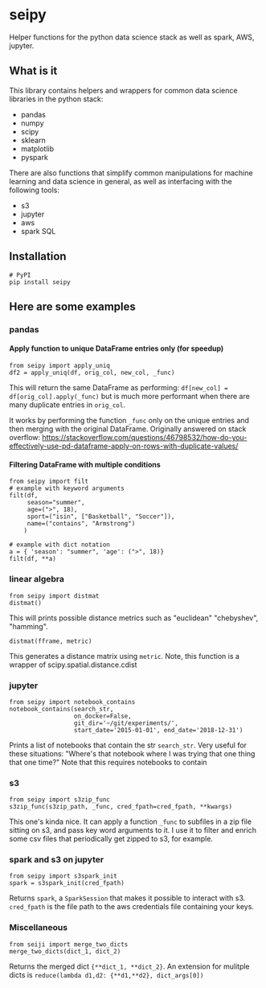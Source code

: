 # seipy

Helper functions for the python data science stack as well as spark, AWS, jupyter.

## What is it

This library contains helpers and wrappers for common data science libraries in the python stack:
- pandas
- numpy
- scipy
- sklearn
- matplotlib
- pyspark

There are also functions that simplify common manipulations for machine learning and data science
in general, as well as interfacing with the following tools:
- s3
- jupyter
- aws
- spark SQL

## Installation
```
# PyPI
pip install seipy
```

## Here are some examples

### pandas

#### Apply function to unique DataFrame entries only (for speedup)
```
from seipy import apply_uniq
df2 = apply_uniq(df, orig_col, new_col, _func)
```
This will return the same DataFrame as performing:
`df[new_col] = df[orig_col].apply(_func)`
but is much more performant when there are many duplicate entries in `orig_col`.

It works by performing the function `_func` only on the unique entries and then merging with the original DataFrame.
Originally answered on stack overflow:
https://stackoverflow.com/questions/46798532/how-do-you-effectively-use-pd-dataframe-apply-on-rows-with-duplicate-values/

#### Filtering DataFrame with multiple conditions
```
from seipy import filt
# example with keyword arguments
filt(df,
     season="summer",
     age=(">", 18),
     sport=("isin", ["Basketball", "Soccer"]),
     name=("contains", "Armstrong")
    )

# example with dict notation
a = { 'season': "summer", 'age': (">", 18)}
filt(df, **a)
```

### linear algebra

```
from seipy import distmat
distmat()
```
This will prints possible distance metrics such as "euclidean" "chebyshev", "hamming".

```
distmat(fframe, metric)
```
This generates a distance matrix using `metric`.
Note, this function is a wrapper of scipy.spatial.distance.cdist


### jupyter

```
from seipy import notebook_contains
notebook_contains(search_str,
                  on_docker=False,
                  git_dir='~/git/experiments/',
                  start_date='2015-01-01', end_date='2018-12-31')
```
Prints a list of notebooks that contain the str `search_str`.
Very useful for these situations: "Where's that notebook where I was trying that one thing that one time?"
Note that this requires notebooks to contain

### s3
```
from seipy import s3zip_func
s3zip_func(s3zip_path, _func, cred_fpath=cred_fpath, **kwargs)
```
This one's kinda nice. It can apply a function `_func` to subfiles in a zip file sitting on s3,
and pass key word arguments to it.
I use it to filter and enrich some csv files that periodically get zipped to s3, for example.


### spark and s3 on jupyter

```
from seipy import s3spark_init
spark = s3spark_init(cred_fpath)
```
Returns `spark`, a `SparkSession` that makes it possible to interact with s3.
`cred_fpath` is the file path to the aws credentials file containing your keys.


### Miscellaneous

```
from seiji import merge_two_dicts
merge_two_dicts(dict_1, dict_2)
```
Returns the merged dict `{**dict_1, **dict_2}`.
An extension for mulitple dicts is `reduce(lambda d1,d2: {**d1,**d2}, dict_args[0])`


